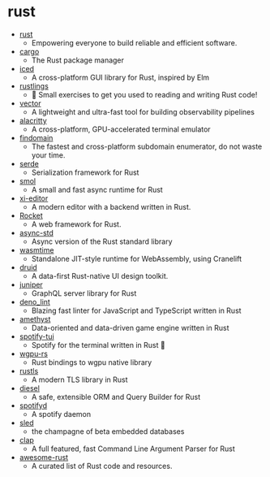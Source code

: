 # rust
- [rust](https://github.com/rust-lang/rust)
  - Empowering everyone to build reliable and efficient software.
- [cargo](https://github.com/rust-lang/cargo)
  - The Rust package manager
- [iced](https://github.com/hecrj/iced)
  - A cross-platform GUI library for Rust, inspired by Elm
- [rustlings](https://github.com/rust-lang/rustlings)
  - 🦀 Small exercises to get you used to reading and writing Rust code!
- [vector](https://github.com/timberio/vector)
  - A lightweight and ultra-fast tool for building observability pipelines
- [alacritty](https://github.com/alacritty/alacritty)
  - A cross-platform, GPU-accelerated terminal emulator
- [findomain](https://github.com/Edu4rdSHL/findomain)
  - The fastest and cross-platform subdomain enumerator, do not waste your time.
- [serde](https://github.com/serde-rs/serde)
  - Serialization framework for Rust
- [smol](https://github.com/stjepang/smol)
  - A small and fast async runtime for Rust
- [xi-editor](https://github.com/xi-editor/xi-editor)
  - A modern editor with a backend written in Rust.
- [Rocket](https://github.com/SergioBenitez/Rocket)
  - A web framework for Rust.
- [async-std](https://github.com/async-rs/async-std)
  - Async version of the Rust standard library
- [wasmtime](https://github.com/bytecodealliance/wasmtime)
  - Standalone JIT-style runtime for WebAssembly, using Cranelift
- [druid](https://github.com/xi-editor/druid)
  - A data-first Rust-native UI design toolkit.
- [juniper](https://github.com/graphql-rust/juniper)
  - GraphQL server library for Rust
- [deno_lint](https://github.com/denoland/deno_lint)
  - Blazing fast linter for JavaScript and TypeScript written in Rust
- [amethyst](https://github.com/amethyst/amethyst)
  - Data-oriented and data-driven game engine written in Rust
- [spotify-tui](https://github.com/Rigellute/spotify-tui)
  - Spotify for the terminal written in Rust 🚀
- [wgpu-rs](https://github.com/gfx-rs/wgpu-rs)
  - Rust bindings to wgpu native library
- [rustls](https://github.com/ctz/rustls)
  - A modern TLS library in Rust
- [diesel](https://github.com/diesel-rs/diesel)
  - A safe, extensible ORM and Query Builder for Rust
- [spotifyd](https://github.com/Spotifyd/spotifyd)
  - A spotify daemon
- [sled](https://github.com/spacejam/sled)
  - the champagne of beta embedded databases
- [clap](https://github.com/clap-rs/clap)
  - A full featured, fast Command Line Argument Parser for Rust
- [awesome-rust](https://github.com/rust-unofficial/awesome-rust)
  - A curated list of Rust code and resources.

